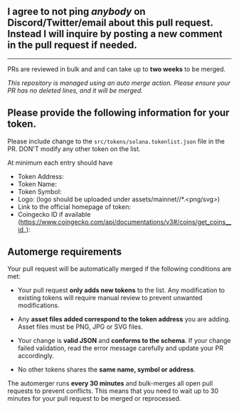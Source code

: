 ## I agree to not ping _anybody_ on Discord/Twitter/email about this pull request. Instead I will inquire by posting a new comment in the pull request if needed.

---

PRs are reviewed in bulk and and can take up to **two weeks** to be merged.

_This repository is managed using an auto merge action. Please ensure your PR has no deleted lines, and it will be merged._

## **Please provide the following information for your token.**

Please include change to the `src/tokens/solana.tokenlist.json` file in the PR.
DON'T modify any other token on the list.

At minimum each entry should have

- Token Address:
- Token Name:
- Token Symbol:
- Logo: (logo should be uploaded under assets/mainnet/<mint address>/\*.<png/svg>)
- Link to the official homepage of token:
- Coingecko ID if available (https://www.coingecko.com/api/documentations/v3#/coins/get_coins__id_):

## Automerge requirements

Your pull request will be automatically merged if the following conditions are met:

- Your pull request **only adds new tokens** to the list. Any modification to existing
  tokens will require manual review to prevent unwanted modifications.

- Any **asset files added correspond to the token address** you are adding. Asset files
  must be PNG, JPG or SVG files.

- Your change is **valid JSON** and **conforms to the schema**. If your change failed validation,
  read the error message carefully and update your PR accordingly.

- No other tokens shares the **same name, symbol or address**.

The automerger runs **every 30 minutes** and bulk-merges all open pull requests to prevent conflicts.
This means that you need to wait up to 30 minutes for your pull request to be merged or reprocessed.
